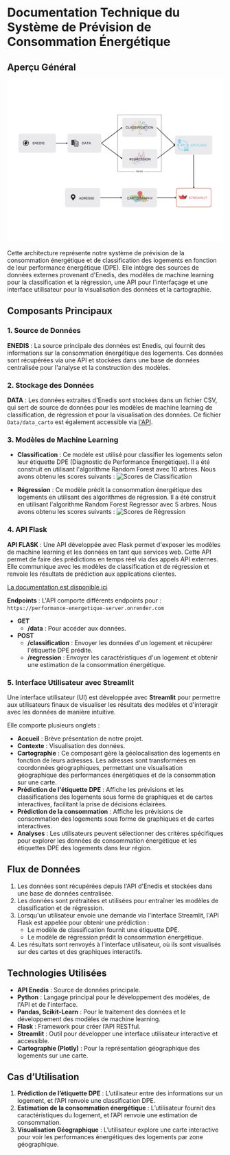 
# Documentation Technique du Système de Prévision de Consommation Énergétique

## Aperçu Général

![Architecture du système](assets/architecture.jpeg)

Cette architecture représente notre système de prévision de la consommation énergétique et de classification des logements en fonction de leur performance énergétique (DPE). Elle intègre des sources de données externes provenant d'Enedis, des modèles de machine learning pour la classification et la régression, une API pour l'interfaçage et une interface utilisateur pour la visualisation des données et la cartographie.


## Composants Principaux

### 1. Source de Données
  **ENEDIS** : La source principale des données est Enedis, qui fournit des informations sur la consommation énergétique des logements. Ces données sont récupérées via une API et stockées dans une base de données centralisée pour l'analyse et la construction des modèles.

### 2. Stockage des Données
  **DATA** : Les données extraites d'Enedis sont stockées dans un fichier CSV, qui sert de source de données pour les modèles de machine learning de classification, de régression et pour la visualisation des données. Ce fichier `Data/data_carto` est également accessible via [l'API](https://performance-energetique-server.onrender.com).

### 3. Modèles de Machine Learning
   - **Classification** : Ce modèle est utilisé pour classifier les logements selon leur étiquette DPE (Diagnostic de Performance Énergétique). Il a été construit en utilisant l'algorithme Random Forest avec 10 arbres. Nous avons obtenu les scores suivants :
     ![Scores de Classification](https://github.com/Adjaro/Performance_Energetique/blob/513c6c352aa6ea15a43e25d5595235ed2671ea01/Documentation/assets/scoreClassification.png)

   - **Régression** : Ce modèle prédit la consommation énergétique des logements en utilisant des algorithmes de régression. Il a été construit en utilisant l'algorithme Random Forest Regressor avec 5 arbres. Nous avons obtenu les scores suivants :
     ![Scores de Régression](https://github.com/Adjaro/Performance_Energetique/blob/513c6c352aa6ea15a43e25d5595235ed2671ea01/Documentation/assets/scoreForest.png)

### 4. API Flask
**API FLASK** : Une API développée avec Flask permet d'exposer les modèles de machine learning et les données en tant que services web. Cette API permet de faire des prédictions en temps réel via des appels API externes. Elle communique avec les modèles de classification et de régression et renvoie les résultats de prédiction aux applications clientes.

[La documentation est disponible ici](https://performance-energetique-server.onrender.com/apidocs)

**Endpoints** : L'API comporte différents endpoints pour :
   `https://performance-energetique-server.onrender.com`
   - **GET**
     - **/data** : Pour accéder aux données.
   - **POST**
     - **/classification** : Envoyer les données d'un logement et récupérer l'étiquette DPE prédite.
     - **/regression** : Envoyer les caractéristiques d'un logement et obtenir une estimation de la consommation énergétique.

### 5. Interface Utilisateur avec Streamlit
Une interface utilisateur (UI) est développée avec **Streamlit** pour permettre aux utilisateurs finaux de visualiser les résultats des modèles et d'interagir avec les données de manière intuitive.

Elle comporte plusieurs onglets :
   - **Accueil** : Brève présentation de notre projet.
   - **Contexte** : Visualisation des données.
   - **Cartographie** : Ce composant gère la géolocalisation des logements en fonction de leurs adresses. Les adresses sont transformées en coordonnées géographiques, permettant une visualisation géographique des performances énergétiques et de la consommation sur une carte.
   - **Prédiction de l'étiquette DPE** : Affiche les prévisions et les classifications des logements sous forme de graphiques et de cartes interactives, facilitant la prise de décisions éclairées.
   - **Prédiction de la consommation** : Affiche les prévisions de consommation des logements sous forme de graphiques et de cartes interactives.
   - **Analyses** : Les utilisateurs peuvent sélectionner des critères spécifiques pour explorer les données de consommation énergétique et les étiquettes DPE des logements dans leur région.

## Flux de Données

1. Les données sont récupérées depuis l'API d'Enedis et stockées dans une base de données centralisée.
2. Les données sont prétraitées et utilisées pour entraîner les modèles de classification et de régression.
3. Lorsqu'un utilisateur envoie une demande via l'interface Streamlit, l'API Flask est appelée pour obtenir une prédiction :
   - Le modèle de classification fournit une étiquette DPE.
   - Le modèle de régression prédit la consommation énergétique.
4. Les résultats sont renvoyés à l'interface utilisateur, où ils sont visualisés sur des cartes et des graphiques interactifs.

## Technologies Utilisées

- **API Enedis** : Source de données principale.
- **Python** : Langage principal pour le développement des modèles, de l'API et de l'interface.
- **Pandas, Scikit-Learn** : Pour le traitement des données et le développement des modèles de machine learning.
- **Flask** : Framework pour créer l’API RESTful.
- **Streamlit** : Outil pour développer une interface utilisateur interactive et accessible.
- **Cartographie (Plotly)** : Pour la représentation géographique des logements sur une carte.

## Cas d’Utilisation

1. **Prédiction de l’étiquette DPE** : L’utilisateur entre des informations sur un logement, et l’API renvoie une classification DPE.
2. **Estimation de la consommation énergétique** : L’utilisateur fournit des caractéristiques du logement, et l’API renvoie une estimation de consommation.
3. **Visualisation Géographique** : L’utilisateur explore une carte interactive pour voir les performances énergétiques des logements par zone géographique.
